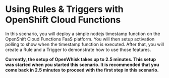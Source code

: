 # Using Rules & Triggers with OpenShift Cloud Functions

In this scenario, you will deploy a simple nodejs timestamp function on the OpenShift Cloud Functions FaaS platform.
You will then setup activation polling to show when the timestamp function is executed.  After that, you will 
create a Rule and a Trigger to demonstrate how to use those features.

**Currently, the setup of OpenWhisk takes up to 2.5 minutes.  This setup was started when you started this scenario.
It is recommended that you come back in 2.5 minutes to proceed with the first step in this scenario.**
